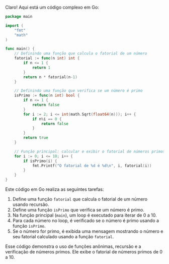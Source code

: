 Claro! Aqui está um código complexo em Go:

```go
package main

import (
	"fmt"
	"math"
)

func main() {
	// Definindo uma função que calcula o fatorial de um número
	fatorial := func(n int) int {
		if n <= 1 {
			return 1
		}
		return n * fatorial(n-1)
	}

	// Definindo uma função que verifica se um número é primo
	isPrimo := func(n int) bool {
		if n <= 1 {
			return false
		}
		for i := 2; i <= int(math.Sqrt(float64(n))); i++ {
			if n%i == 0 {
				return false
			}
		}
		return true
	}

	// Função principal: calcular e exibir o fatorial de números primos
	for i := 0; i <= 10; i++ {
		if isPrimo(i) {
			fmt.Printf("O fatorial de %d é %d\n", i, fatorial(i))
		}
	}
}
```

Este código em Go realiza as seguintes tarefas:

1. Define uma função `fatorial` que calcula o fatorial de um número usando recursão.
2. Define uma função `isPrimo` que verifica se um número é primo.
3. Na função principal (`main`), um loop é executado para iterar de 0 a 10.
4. Para cada número no loop, é verificado se o número é primo usando a função `isPrimo`.
5. Se o número for primo, é exibida uma mensagem mostrando o número e seu fatorial calculado usando a função `fatorial`.

Esse código demonstra o uso de funções anônimas, recursão e a verificação de números primos. Ele exibe o fatorial de números primos de 0 a 10.
